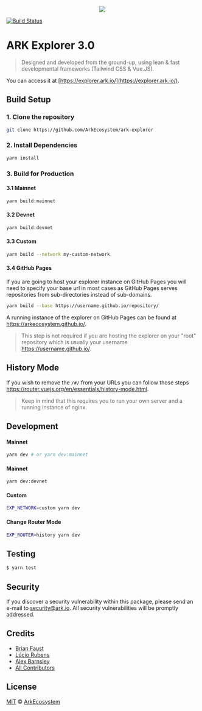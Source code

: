 <p align="center">
    <img src="https://i.imgur.com/JpkIhYH.png" />
</p>

[![Build Status](https://img.shields.io/travis/ArkEcosystem/ark-explorer/master.svg?style=flat)](https://travis-ci.org/ArkEcosystem/ark-explorer)

# ARK Explorer 3.0

> Designed and developed from the ground-up, using lean & fast developmental frameworks (Tailwind CSS & Vue.JS).

You can access it at [https://explorer.ark.io/](https://explorer.ark.io/).

## Build Setup

### 1. Clone the repository

```bash
git clone https://github.com/ArkEcosystem/ark-explorer
```

### 2. Install Dependencies

```bash
yarn install
```

### 3. Build for Production

#### 3.1 Mainnet

```bash
yarn build:mainnet
```

#### 3.2 Devnet

```bash
yarn build:devnet
```

#### 3.3 Custom

```bash
yarn build --network my-custom-network
```

#### 3.4 GitHub Pages

If you are going to host your explorer instance on GitHub Pages you will need to specify your base url in most cases as GitHub Pages serves repositories from sub-directories instead of sub-domains.

```bash
yarn build --base https://username.github.io/repository/
```

A running instance of the explorer on GitHub Pages can be found at https://arkecosystem.github.io/.

> This step is not required if you are hosting the explorer on your "root" repository which is usually your username https://username.github.io/.

## History Mode

If you wish to remove the `/#/` from your URLs you can follow those steps https://router.vuejs.org/en/essentials/history-mode.html.

> Keep in mind that this requires you to run your own server and a running instance of nginx.

## Development

#### Mainnet

```bash
yarn dev # or yarn dev:mainnet
```

#### Mainnet

```bash
yarn dev:devnet
```

#### Custom

```bash
EXP_NETWORK=custom yarn dev
```

#### Change Router Mode

```bash
EXP_ROUTER=history yarn dev
```

## Testing

``` bash
$ yarn test
```

## Security

If you discover a security vulnerability within this package, please send an e-mail to security@ark.io. All security vulnerabilities will be promptly addressed.

## Credits

- [Brian Faust](https://github.com/faustbrian)
- [Lúcio Rubens](https://github.com/luciorubeens)
- [Alex Barnsley](https://github.com/alexbarnsley)
- [All Contributors](../../contributors)

## License

[MIT](LICENSE) © [ArkEcosystem](https://ark.io)
